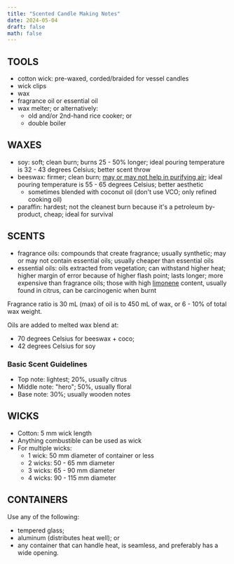 ```yaml
---
title: "Scented Candle Making Notes"
date: 2024-05-04
draft: false
math: false
---
```


## TOOLS

- cotton wick: pre-waxed, corded/braided for vessel candles
- wick clips
- wax
- fragrance oil or essential oil
- wax melter; or alternatively:
    - old and/or 2nd-hand rice cooker; or
    - double boiler

## WAXES

- soy: soft; clean burn; burns 25 - 50% longer; ideal pouring
  temperature is 32 - 43 degrees Celsius; better scent throw
- beeswax: firmer; clean burn; [may or may not help in purifying air](https://skeptics.stackexchange.com/questions/50048/do-beeswax-candles-purify-the-air);
  ideal pouring temperature is 55 - 65 degrees Celsius; better aesthetic
    - sometimes blended with coconut oil (don't use VCO; only
          refined cooking oil)
- paraffin: hardest; not the cleanest burn because it's a petroleum
  by-product, cheap; ideal for survival

## SCENTS

- fragrance oils: compounds that create fragrance; usually synthetic;
  may or may not contain essential oils; usually cheaper than essential
  oils
- essential oils: oils extracted from vegetation; can withstand higher
  heat; higher margin of error because of higher flash point; lasts
  longer; more expensive than fragrance oils; those with high [limonene](https://en.wikipedia.org/wiki/Limonene)
  content, usually found in citrus, can be carcinogenic when burnt

Fragrance ratio is 30 mL (max) of oil is to 450 mL of wax, or 6 - 10% of
total wax weight.

Oils are added to melted wax blend at:
- 70 degrees Celsius for beeswax + coco;
- 42 degrees Celsius for soy

### Basic Scent Guidelines

- Top note: lightest; 20%, usually citrus
- Middle note: "hero"; 50%, usually floral
- Base note: 30%; usually wooden notes

## WICKS

- Cotton: 5 mm wick length
- Anything combustible can be used as wick
- For multiple wicks:
    - 1 wick: 50 mm diameter of container or less
    - 2 wicks: 50 - 65 mm diameter
    - 3 wicks: 65 - 90 mm diameter
    - 4 wicks: 90 - 115 mm diameter

## CONTAINERS

Use any of the following:
- tempered glass;
- aluminum (distributes heat well); or
- any container that can handle heat, is seamless, and preferably has a
  wide opening.
